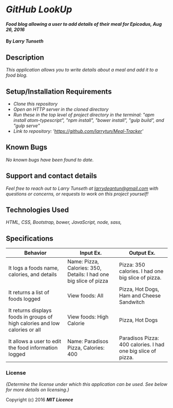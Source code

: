 # _GitHub LookUp_

#### _Food blog allowing a user to add details of their meal for Epicodus, Aug 26, 2016_

#### By _**Larry Tunseth**_

## Description

_This application allows you to write details about a meal and add it to a food blog._

## Setup/Installation Requirements

* _Clone this repository_
* _Open an HTTP server in the cloned directory_
* _Run these in the top level of project directory in the terminal: "apm install atom-typescript", "npm install", "bower install", "gulp build", and "gulp serve"_
* _Link to repository: 'https://github.com/larrytun/Meal-Tracker'_


## Known Bugs

_No known bugs have been found to date._

## Support and contact details

_Feel free to reach out to Larry Tunseth at larrydeantun@gmail.com with questions or concerns, or requests to work on this project yourself!_

## Technologies Used

_HTML, CSS, Bootstrap, bower, JavaScript, node, sass,_

## Specifications

| Behavior | Input Ex. | Output Ex. |
| --- | --- | --- |
| It logs a foods name, calories, and details | Name: Pizza, Calories: 350, Details: I had one big slice of pizza | Pizza: 350 calories. I had one big slice of pizza. |
| It returns a list of foods logged | View foods: All  | Pizza, Hot Dogs, Ham and Cheese Sandwitch |
| It returns displays foods in groups of high calories and low calories or all | View foods: High Calorie |  Pizza, Hot Dogs |
| It allows a user to edit the food information logged | Name: Paradisos Pizza, Calories: 400 | Paradisos Pizza: 400 calories. I had one big slice of pizza.  |



### License

*{Determine the license under which this application can be used.  See below for more details on licensing.}*

Copyright (c) 2016 **_MIT Licence_**
